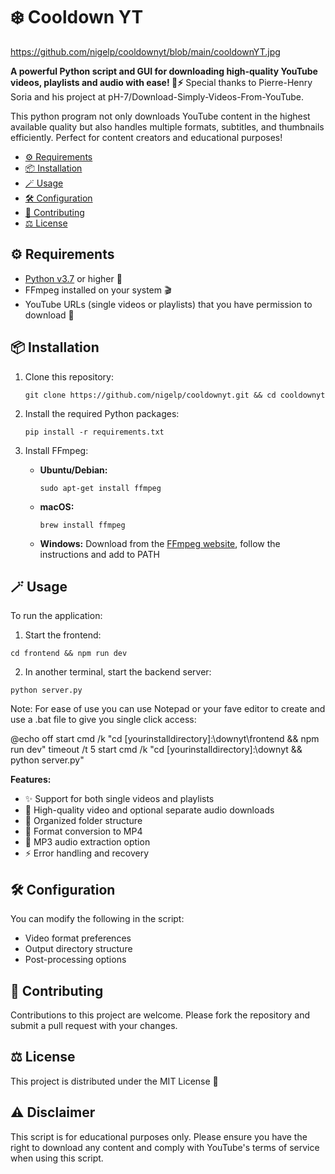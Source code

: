 # ❄️ Cooldown YT

https://github.com/nigelp/cooldownyt/blob/main/cooldownYT.jpg

**A powerful Python script and GUI for downloading high-quality YouTube videos, playlists and audio with ease! 🎥⚡** Special thanks to Pierre-Henry Soria and his project at pH-7/Download-Simply-Videos-From-YouTube.

This python program not only downloads YouTube content in the highest available quality but also handles multiple formats, subtitles, and thumbnails efficiently. Perfect for content creators and educational purposes! 

- [⚙️ Requirements](#%EF%B8%8F-requirements)
- [📦 Installation](#-installation)
- [🪄 Usage](#-usage)
- [🛠️ Configuration](#%EF%B8%8F-configuration)
- [🤝 Contributing](#-contributing)
- [⚖️ License](#%EF%B8%8F-license)

## ⚙️ Requirements
* [Python v3.7](https://www.python.org/downloads/) or higher 🐍
* FFmpeg installed on your system 🎬
* YouTube URLs (single videos or playlists) that you have permission to download 📝

## 📦 Installation

1. Clone this repository:
   ```console
   git clone https://github.com/nigelp/cooldownyt.git && cd cooldownyt
   ```

2. Install the required Python packages:
   ```console
   pip install -r requirements.txt
   ```

3. Install FFmpeg:
   - **Ubuntu/Debian:**
     ```console
     sudo apt-get install ffmpeg
     ```
   - **macOS:**
     ```console
     brew install ffmpeg
     ```
   - **Windows:**
      Download from the [FFmpeg website](https://ffmpeg.org/download.html), follow the instructions and add to PATH

## 🪄 Usage

To run the application:

1. Start the frontend:
```console
cd frontend && npm run dev
```

2. In another terminal, start the backend server:
```console
python server.py
```
Note: For ease of use you can use Notepad or your fave editor to create and use a .bat file to give you single click access:

@echo off
start cmd /k "cd [yourinstalldirectory]:\downyt\frontend && npm run dev"
timeout /t 5
start cmd /k "cd [yourinstalldirectory]:\downyt && python server.py"

**Features:**
- ✨ Support for both single videos and playlists
- 🎥 High-quality video and optional separate audio downloads
- 📁 Organized folder structure
- 🔄 Format conversion to MP4
- 🎵 MP3 audio extraction option
- ⚡ Error handling and recovery

## 🛠️ Configuration

You can modify the following in the script:
- Video format preferences
- Output directory structure
- Post-processing options

## 🤝 Contributing

Contributions to this project are welcome. Please fork the repository and submit a pull request with your changes.

## ⚖️ License

This project is distributed under the MIT License 🎉

## ⚠️ Disclaimer

This script is for educational purposes only. Please ensure you have the right to download any content and comply with YouTube's terms of service when using this script.

